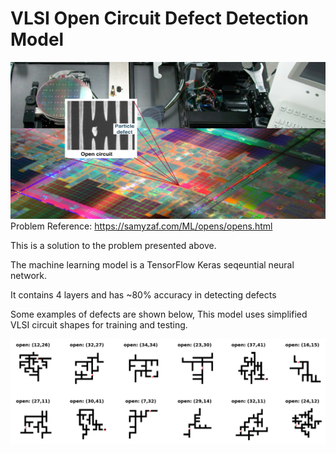 # VLSI Open Circuit Defect Detection Model

![cover photo](https://raw.githubusercontent.com/ATariq1/VLSI-Defect-Model/master/cover4.png?raw=true "Cover")
Problem Reference: https://samyzaf.com/ML/opens/opens.html

This is a solution to the problem presented above.

The machine learning model is a TensorFlow Keras seqeuntial neural network.

It contains 4 layers and has ~80% accuracy in detecting defects

Some examples of defects are shown below, This model uses simplified VLSI circuit shapes for training and testing.

![example photo](https://raw.githubusercontent.com/ATariq1/VLSI-Defect-Model/master/opens_1.png?raw=true "Examples")
